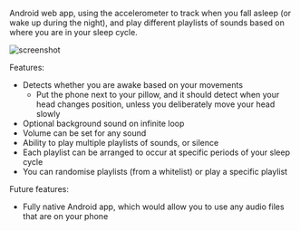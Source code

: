 Android web app, using the accelerometer to track when you fall asleep (or wake up during the night), and play different playlists of sounds based on where you are in your sleep cycle.

![screenshot](https://github.com/user-attachments/assets/beb7b1ad-60e0-4f57-96e6-12449e444baf)

Features:

* Detects whether you are awake based on your movements
  - Put the phone next to your pillow, and it should detect when your head changes position, unless you deliberately move your head slowly
* Optional background sound on infinite loop
* Volume can be set for any sound
* Ability to play multiple playlists of sounds, or silence
* Each playlist can be arranged to occur at specific periods of your sleep cycle
* You can randomise playlists (from a whitelist) or play a specific playlist

Future features:
* Fully native Android app, which would allow you to use any audio files that are on your phone

